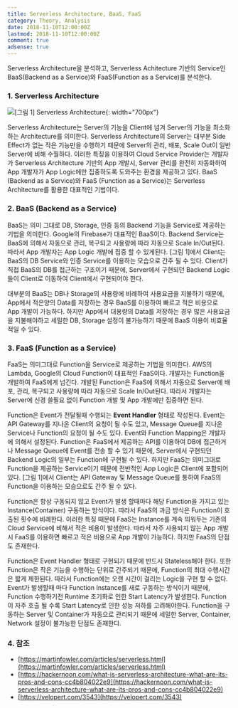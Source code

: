 ```yaml
---
title: Serverless Architecture, BaaS, FaaS
category: Theory, Analysis
date: 2018-11-10T12:00:00Z
lastmod: 2018-11-10T12:00:00Z
comment: true
adsense: true
---
```


Serverless Architecture을 분석하고, Serverless Achitecture 기반의 Service인 BaaS(Backend as a Service)와 FaaS(Function as a Service)를 분석한다.

### 1. Serverless Architecture

![[그림 1] Serverless Architecture]({{site.baseurl}}/images/theory_analysis/Serverless_Architecture_BaaS_FaaS/Serverless_Architecture.PNG){: width="700px"}

Serverless Architecture는 Server의 기능을 Client에 넘겨 Server의 기능을 최소화하는 Architecture를 의미한다. Serverless Architecture의 Server는 대부분 Side Effect가 없는 작은 기능만을 수행하기 때문에 Server의 관리, 배포, Scale Out이 일반 Server에 비해 수월하다. 이러한 특징을 이용하여 Cloud Service Provider는 개발자가 Serverless Architecture 기반의 App 개발시, Server 관리를 완전히 자동화하여 App 개발자가 App Logic에만 집중하도록 도와주는 환경을 제공하고 있다. BaaS (Backend as a Service)와 FaaS (Function as a Service)는 Serverless Architecture를 활용한 대표적인 기법이다.

### 2. BaaS (Backend as a Service)

BaaS는 의미 그대로 DB, Storage, 인증 등의 Backend 기능을 Service로 제공하는 기법을 의미한다. Google의 Firebase가 대표적인 BaaS이다. Backend Service는 BaaS에 의해서 자동으로 관리, 복구되고 사용량에 따라 자동으로 Scale In/Out된다. 따라서 App 개발자는 App Logic 개발에 집중 할 수 있게된다. [그림 1]에서 Client는 BaaS의 DB Service와 인증 Service를 이용하는 모습으로 간주 될 수 있다. Client가 직접 BaaS의 DB를 접근하는 구조이기 때문에, Server에서 구현되던 Backend Logic들이 Client로 이동하여 Client에서 구현되어야 한다.

대부분의 BaaS는 DB나 Storage의 사용량에 비례하여 사용요금을 지불하기 때문에, App에서 적은양의 Data를 저장하는 경우 BaaS를 이용하여 빠르고 적은 비용으로 App 개발이 가능하다. 하지만 App에서 대용량의 Data를 저장하는 경우 많은 사용요금을 지불해야하고 세밀한 DB, Storage 설정이 불가능하기 때문에 BaaS 이용이 비효율적일 수 있다.

### 3. FaaS (Function as a Service)

FaaS는 의미그대로 Function을 Service로 제공하는 기법을 의미한다. AWS의 Lambda, Google의 Cloud Function이 대표적인 FaaS이다. 개발자는 Function을 개발하여 FaaS에게 넘긴다. 개발된 Function은 FaaS에 의해서 자동으로 Server에 배포, 관리, 복구되고 사용량에 따라 자동으로 Scale In/Out된다. 따라서 개발자는 Server에 신경 쓸필요 없이 Function 개발 및 App 개발에만 집중하면 된다.

Function은 Event가 전달될때 수행되는 **Event Handler** 형태로 작성된다. Event는 API Gateway를 지나온 Client의 요청이 될 수도 있고, Message Queue를 지나온 Service나 Function의 요청이 될 수도 있다. Event와 Function Mapping은 개발자에 의해서 설정된다. Function은 FaaS에서 제공하는 API를 이용하여 DB에 접근하거나 Message Queue에 Event를 전송 할 수 있기 때문에, Server에서 구현되던 Backend Logic의 일부는 Function에 구현될 수 있다. 하지만 FaaS는 의미그대로 Function을 제공하는 Service이기 때문에 전반적인 App Logic은 Client에 포함되어 있다. [그림 1]에서 Client는 API Gateway 및 Message Queue를 통하여 FaaS의 Function을 이용하는 모습으로도 간주 될 수 있다.

Function은 항상 구동되지 않고 Event가 발생 할때마다 해당 Function을 가지고 있는 Instance(Container) 구동하는 방식이다. 따라서 FaaS의 과금 방식은 Function이 호출된 횟수에 비례한다. 이러한 특징 때문에 FaaS는 Instance를 계속 띄워두는 기존의 Cloud Service에 비해서 적은 비용이 발생한다. 따라서 자주 사용되지 않는 App 개발시 FaaS를 이용하면 빠르고 적은 비용으로 App 개발이 가능하다. 하지만 FaaS의 단점도 존재한다.

Function은 Event Handler 형태로 구현되기 때문에 반드시 Stateless해야 한다. 또한 Function은 작은 기능을 수행하는 단위로 간주되기 때문에, Function의 최대 수행시간은 짧게 제한된다. 따라서 Function에는 오랜 시간이 걸리는 Logic을 구현 할 수 없다. Event가 발생할때 마다 Function Instance를 새로 구동하는 방식이기 때문에, Function 수행하기전 Runtime 초기화로 인한 Start Latency가 발생한다. Function이 자주 호출 될 수록 Start Latency로 인한 성능 저하를 고려해야한다. Function을 구동하는 Server 및 Container가 자동으로 관리되기 때문에 세밀한 Server, Container, Network 설정이 불가능한 단점도 존재한다.

### 4. 참조

* [https://martinfowler.com/articles/serverless.html](https://martinfowler.com/articles/serverless.html)
* [https://hackernoon.com/what-is-serverless-architecture-what-are-its-pros-and-cons-cc4b804022e9](https://hackernoon.com/what-is-serverless-architecture-what-are-its-pros-and-cons-cc4b804022e9)
* [https://velopert.com/3543](https://velopert.com/3543)
